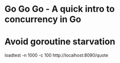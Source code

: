# Go Go Go - A quick intro to concurrency in Go

# Avoid goroutine starvation
loadtest -n 1000 -c 100 http://localhost:8090/quote
